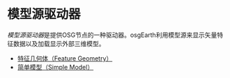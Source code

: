 # 模型源驱动器
*模型源驱动器*是提供OSG节点的一种驱动器。osgEarth利用模型源来显示矢量特征数据以及加载显示外部三维模型。

* [特征几何体（Feature Geometry）](./ModelSourceDrivers/FeatureGeometry.md)
* [简单模型（Simple Model）](./ModelSourceDrivers/SimpleModel.md)
